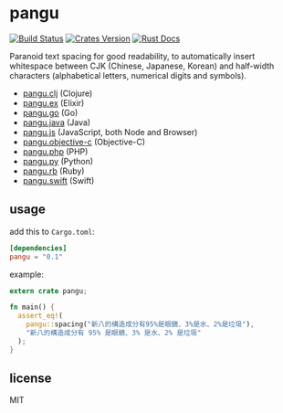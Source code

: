 # pangu

[![Build Status][build-badge]][build-status]
[![Crates Version][crates-badge]][crates-url]
[![Rust Docs][docs-badge]][docs-url]

Paranoid text spacing for good readability, to automatically insert whitespace between CJK (Chinese, Japanese, Korean) and half-width characters (alphabetical letters, numerical digits and symbols).

- [pangu.clj](https://github.com/coldnew/pangu.clj) (Clojure)
- [pangu.ex](https://github.com/cataska/pangu.ex) (Elixir)
- [pangu.go](https://github.com/vinta/pangu) (Go)
- [pangu.java](https://github.com/vinta/pangu.java) (Java)
- [pangu.js](https://github.com/vinta/pangu.js) (JavaScript, both Node and Browser)
- [pangu.objective-c](https://github.com/Cee/pangu.objective-c) (Objective-C)
- [pangu.php](https://github.com/Kunr/pangu.php) (PHP)
- [pangu.py](https://github.com/vinta/pangu.py) (Python)
- [pangu.rb](https://github.com/dlackty/pangu.rb) (Ruby)
- [pangu.swift](https://github.com/X140Yu/pangu.Swift) (Swift)

## usage

add this to `Cargo.toml`:

```toml
[dependencies]
pangu = "0.1"
```

example:

```rust
extern crate pangu;

fn main() {
  assert_eq!(
    pangu::spacing("新八的構造成分有95%是眼鏡、3%是水、2%是垃圾"),
    "新八的構造成分有 95% 是眼鏡、3% 是水、2% 是垃圾"
  );
}
```

## license

MIT

[build-badge]: https://img.shields.io/travis/airt/pangu.rs.svg
[build-status]: https://travis-ci.org/airt/pangu.rs
[crates-badge]: https://img.shields.io/crates/v/pangu.svg
[crates-url]: https://crates.io/crates/pangu
[docs-badge]: https://docs.rs/pangu/badge.svg
[docs-url]: https://docs.rs/pangu
